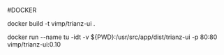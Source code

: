 #DOCKER 

docker build -t vimp/trianz-ui .

docker run --name tu -idt -v ${PWD}:/usr/src/app/dist/trianz-ui -p 80:80 vimp/trianz-ui:0.10